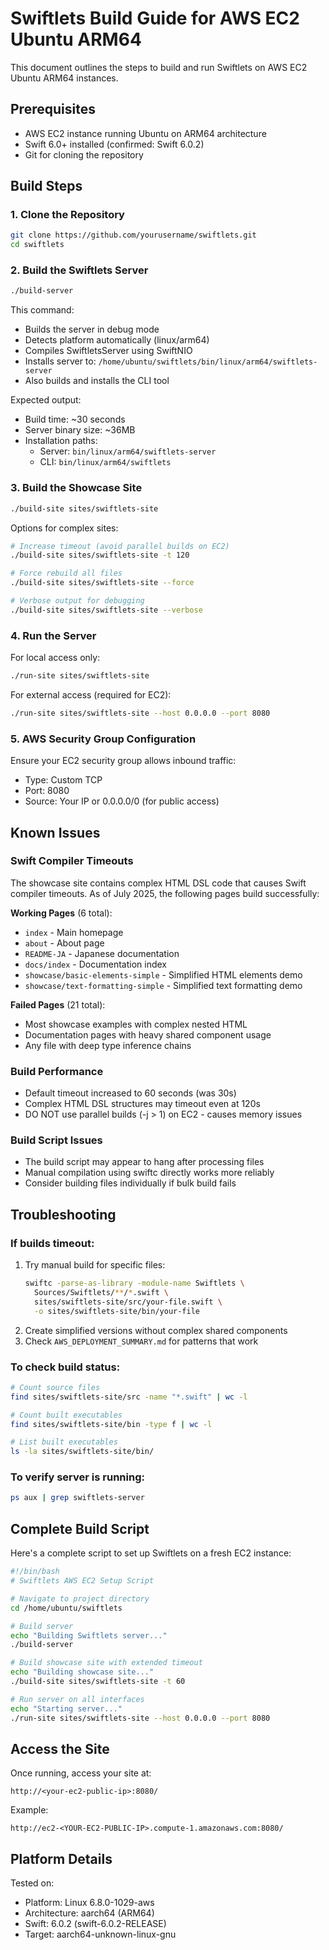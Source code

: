 # Swiftlets Build Guide for AWS EC2 Ubuntu ARM64

This document outlines the steps to build and run Swiftlets on AWS EC2 Ubuntu ARM64 instances.

## Prerequisites

- AWS EC2 instance running Ubuntu on ARM64 architecture
- Swift 6.0+ installed (confirmed: Swift 6.0.2)
- Git for cloning the repository

## Build Steps

### 1. Clone the Repository
```bash
git clone https://github.com/yourusername/swiftlets.git
cd swiftlets
```

### 2. Build the Swiftlets Server
```bash
./build-server
```

This command:
- Builds the server in debug mode
- Detects platform automatically (linux/arm64)
- Compiles SwiftletsServer using SwiftNIO
- Installs server to: `/home/ubuntu/swiftlets/bin/linux/arm64/swiftlets-server`
- Also builds and installs the CLI tool

Expected output:
- Build time: ~30 seconds
- Server binary size: ~36MB
- Installation paths:
  - Server: `bin/linux/arm64/swiftlets-server`
  - CLI: `bin/linux/arm64/swiftlets`

### 3. Build the Showcase Site
```bash
./build-site sites/swiftlets-site
```

Options for complex sites:
```bash
# Increase timeout (avoid parallel builds on EC2)
./build-site sites/swiftlets-site -t 120

# Force rebuild all files
./build-site sites/swiftlets-site --force

# Verbose output for debugging
./build-site sites/swiftlets-site --verbose
```

### 4. Run the Server

For local access only:
```bash
./run-site sites/swiftlets-site
```

For external access (required for EC2):
```bash
./run-site sites/swiftlets-site --host 0.0.0.0 --port 8080
```

### 5. AWS Security Group Configuration

Ensure your EC2 security group allows inbound traffic:
- Type: Custom TCP
- Port: 8080
- Source: Your IP or 0.0.0.0/0 (for public access)

## Known Issues

### Swift Compiler Timeouts
The showcase site contains complex HTML DSL code that causes Swift compiler timeouts. As of July 2025, the following pages build successfully:

**Working Pages** (6 total):
- `index` - Main homepage
- `about` - About page  
- `README-JA` - Japanese documentation
- `docs/index` - Documentation index
- `showcase/basic-elements-simple` - Simplified HTML elements demo
- `showcase/text-formatting-simple` - Simplified text formatting demo

**Failed Pages** (21 total):
- Most showcase examples with complex nested HTML
- Documentation pages with heavy shared component usage
- Any file with deep type inference chains

### Build Performance
- Default timeout increased to 60 seconds (was 30s)
- Complex HTML DSL structures may timeout even at 120s
- DO NOT use parallel builds (-j > 1) on EC2 - causes memory issues

### Build Script Issues
- The build script may appear to hang after processing files
- Manual compilation using swiftc directly works more reliably
- Consider building files individually if bulk build fails

## Troubleshooting

### If builds timeout:
1. Try manual build for specific files:
   ```bash
   swiftc -parse-as-library -module-name Swiftlets \
     Sources/Swiftlets/**/*.swift \
     sites/swiftlets-site/src/your-file.swift \
     -o sites/swiftlets-site/bin/your-file
   ```
2. Create simplified versions without complex shared components
3. Check `AWS_DEPLOYMENT_SUMMARY.md` for patterns that work

### To check build status:
```bash
# Count source files
find sites/swiftlets-site/src -name "*.swift" | wc -l

# Count built executables
find sites/swiftlets-site/bin -type f | wc -l

# List built executables
ls -la sites/swiftlets-site/bin/
```

### To verify server is running:
```bash
ps aux | grep swiftlets-server
```

## Complete Build Script

Here's a complete script to set up Swiftlets on a fresh EC2 instance:

```bash
#!/bin/bash
# Swiftlets AWS EC2 Setup Script

# Navigate to project directory
cd /home/ubuntu/swiftlets

# Build server
echo "Building Swiftlets server..."
./build-server

# Build showcase site with extended timeout
echo "Building showcase site..."
./build-site sites/swiftlets-site -t 60

# Run server on all interfaces
echo "Starting server..."
./run-site sites/swiftlets-site --host 0.0.0.0 --port 8080
```

## Access the Site

Once running, access your site at:
```
http://<your-ec2-public-ip>:8080/
```

Example:
```
http://ec2-<YOUR-EC2-PUBLIC-IP>.compute-1.amazonaws.com:8080/
```

## Platform Details

Tested on:
- Platform: Linux 6.8.0-1029-aws
- Architecture: aarch64 (ARM64)
- Swift: 6.0.2 (swift-6.0.2-RELEASE)
- Target: aarch64-unknown-linux-gnu